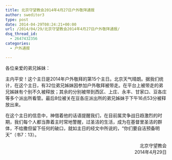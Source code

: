 ```yaml
---
title: 北京守望教会2014年4月27日户外敬拜通报
author: sweditor3
type: post
date: 2014-04-29T08:24:21+00:00
url: /2014/04/29/北京守望教会2014年4月27日户外敬拜通报/
dsq_thread_id:
  - 2647432356
categories:
  - 户外通报

---
```

各位亲爱的弟兄姊妹：

主内平安！这个主日是2014年户外敬拜的第15个主日。北京天气晴朗。据我们统计，在这个主日，有32位弟兄姊妹因参加户外敬拜被带走。在平台上被带走的弟兄姊妹有个别不久被释放；其余的分别被带到西区、上庄、永丰、甘家口、豆各庄等多个派出所看管。最后8位被关在豆各庄派出所的弟兄姊妹于下午16点53分被释放出来。

在这个主日的信息中，神借着他的话语提醒我们，在目前属灵争战日趋激烈的时期，我们每个人都当靠着主时常地警醒，过圣洁的生活，成为在基督里圣洁的群体，不给撒但留下任何的破口，就如主日的经文中所说的，“你们要自洁预备明天”（书7：13）。

<p style="text-align: right;">
  北京守望教会<br /> 2014年4月29日
</p>